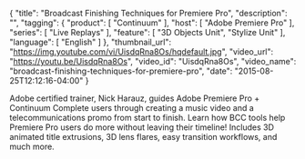 {
  "title": "Broadcast Finishing Techniques for Premiere Pro",
  "description": "",
  "tagging": {
    "product": [
      "Continuum"
    ],
    "host": [
      "Adobe Premiere Pro"
    ],
    "series": [
      "Live Replays"
    ],
    "feature": [
      "3D Objects Unit",
      "Stylize Unit"
    ],
    "language": [
      "English"
    ]
  },
  "thumbnail_url": "https://img.youtube.com/vi/UisdqRna8Os/hqdefault.jpg",
  "video_url": "https://youtu.be/UisdqRna8Os",
  "video_id": "UisdqRna8Os",
  "video_name": "broadcast-finishing-techniques-for-premiere-pro",
  "date": "2015-08-25T12:12:16-04:00"
}

Adobe certified trainer, Nick Harauz, guides Adobe Premiere Pro + Continuum
Complete users through creating a music video and a telecommunications promo
from start to finish. Learn how BCC tools help Premiere Pro users do more
without leaving their timeline! Includes 3D animated title extrusions, 3D lens
flares, easy transition workflows, and much more.


